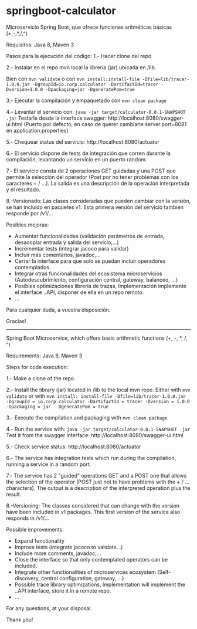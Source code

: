 # springboot-calculator

Microservicio Spring Boot, que ofrece funciones aritméticas básicas (+,-,*,/,^)

Requisitos: Java 8, Maven 3

Pasos para la ejecución del código:
1.- Hacer clone del repo

2.- Instalar en el repo mvn local la librería (jar) ubicada en /lib.

Bien con `mvn validate` o con `mvn install:install-file -Dfile=lib/tracer-1.0.0.jar -DgroupId=io.corp.calculator -DartifactId=tracer -Dversion=1.0.0 -Dpackaging=jar -DgeneratePom=true`

3.- Ejecutar la compilación y empaquetado con `mvn clean package`

4.- Levantar el servicio con: `java -jar target/calculator-0.0.1-SNAPSHOT .jar`
Testarle desde la interface swagger: http://localhost:8080/swagger-ui.html
(Puerto por defecto, en caso de querer cambiarle server.port=8081 en application.properties)

5.- Chequear status del servicio: http://localhost:8080/actuator

6.- El servicio dispone de tests de integración que corren durante la compilación, levantando un servicio en un puerto random.

7.- El servicio consta de 2 operaciones GET guidadas y una POST que permite la selección del operador (Post por no tener problemas con los caracteres + / ...). La salida es una descripción de la operación interpretada y el resultado.

8.-Versionado: Las clases consideradas que pueden cambiar con la versión, se han incluido en paquetes v1. Esta primera versión del servicio también responde por /v1/...

Posibles mejoras: 
- Aumentar funcionalidades (validación parámetros de entrada, desacoplar entrada y salida del servicio,...) 
- Incrementar tests (integrar jacoco para validar)
- Incluir más comentarios, javadoc,...
- Cerrar la interface para que solo se puedan incluir operadores contemplados.
- Integrar otras funcionalidades del ecosistema microservicios (Autodescubrimiento, configuración central, gateway, balanceo, ...)
- Posibles optimizaciones librería de trazas, Implementación implemente el interface ..API, disponer de ella en un repo remoto.
- ...

Para cualquier duda, a vuestra disposición.

Gracias!


---

Spring Boot Microservice, which offers basic arithmetic functions (+, -, *, /, ^)

Requirements: Java 8, Maven 3

Steps for code execution:

1.- Make a clone of the repo.

2.- Install the library (jar) located in /lib to the local mvn repo.
Either with `mvn validate` or with `mvn install: install-file -Dfile=lib/tracer-1.0.0.jar -DgroupId = io.corp.calculator -DartifactId = tracer -Dversion = 1.0.0 -Dpackaging = jar - DgeneratePom = true`

3.- Execute the compilation and packaging with `mvn clean package`

4.- Run the service with: `java -jar target/calculator-0.0.1-SNAPSHOT .jar`
Test it from the swagger interface: http://localhost:8080/swagger-ui.html

5.- Check service status: http://localhost:8080/actuator

6.- The service has integration tests which run during the compilation, running a service in a random port.

7.- The service has 2 "guided" operations GET and a POST one that allows the selection of the operator (POST just not to have problems with the + / ... characters). The output is a description of the interpreted operation plus the result.

8.-Versioning: The classes considered that can change with the version have been included in v1 packages. This first version of the service also responds in /v1/...

Possible improvements:
- Expand functionality
- Improve tests (integrate jacoco to validate...)
- Include more comments, javadoc,...
- Close the interface so that only contemplated operators can be included.
- Integrate other functionalities of microservices ecosystem (Self-discovery, central configuration, gateway, ...)
- Possible trace library optimizations, Implementation will implement the ..API interface, store it in a remote repo.
- ...

For any questions, at your disposal.

Thank you!
